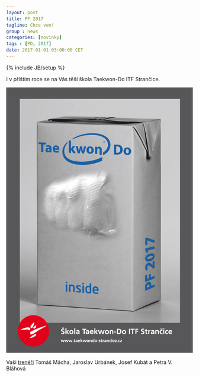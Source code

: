```yaml
---
layout: post
title: PF 2017
tagline: Chce ven!
group : news
categories: [novinky]
tags : [PD, 2017]
date: 2017-01-01 03:00:00 CET
---
```

{% include JB/setup %}

I v příštím roce se na Vás těší škola Taekwon-Do ITF Strančice.

![PF 2017](/files/img/taekwondo-strancice-cz-PF2017.jpg)

Vaši [trenéři](/treneri)
Tomáš Mácha, Jaroslav Urbánek, Josef Kubát a Petra V. Bláhová
